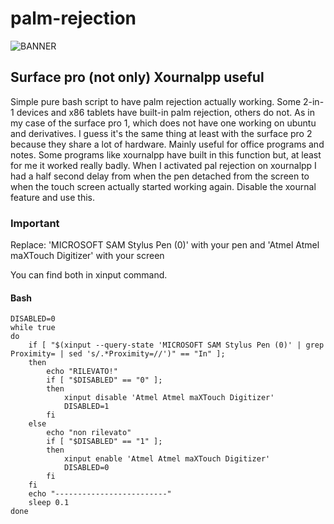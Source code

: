 # palm-rejection

![BANNER](https://github.com/Patan98/palm-rejection/assets/159428129/b9e8ab5a-c403-4b5e-93e4-970cccfaeaf3)

## Surface pro (not only) Xournalpp useful

Simple pure bash script to have palm rejection actually working.
Some 2-in-1 devices and x86 tablets have built-in palm rejection, others do not.
As in my case of the surface pro 1, which does not have one working on ubuntu and derivatives.
I guess it's the same thing at least with the surface pro 2 because they share a lot of hardware.
Mainly useful for office programs and notes.
Some programs like xournalpp have built in this function but, at least for me it worked really badly.
When I activated pal rejection on xournalpp I had a half second delay from when the pen detached from the screen to when the touch screen actually started working again.
Disable the xournal feature and use this.

### Important
Replace:
'MICROSOFT SAM Stylus Pen (0)' with your pen
and
'Atmel Atmel maXTouch Digitizer' with your screen

You can find both in xinput command.


#### Bash 
```
DISABLED=0
while true
do
    if [ "$(xinput --query-state 'MICROSOFT SAM Stylus Pen (0)' | grep Proximity= | sed 's/.*Proximity=//')" == "In" ];
    then
        echo "RILEVATO!"
        if [ "$DISABLED" == "0" ];
        then
            xinput disable 'Atmel Atmel maXTouch Digitizer'
            DISABLED=1
        fi
    else
        echo "non rilevato"
        if [ "$DISABLED" == "1" ];
        then
            xinput enable 'Atmel Atmel maXTouch Digitizer'
            DISABLED=0
        fi
    fi
    echo "-------------------------"
    sleep 0.1
done
```
